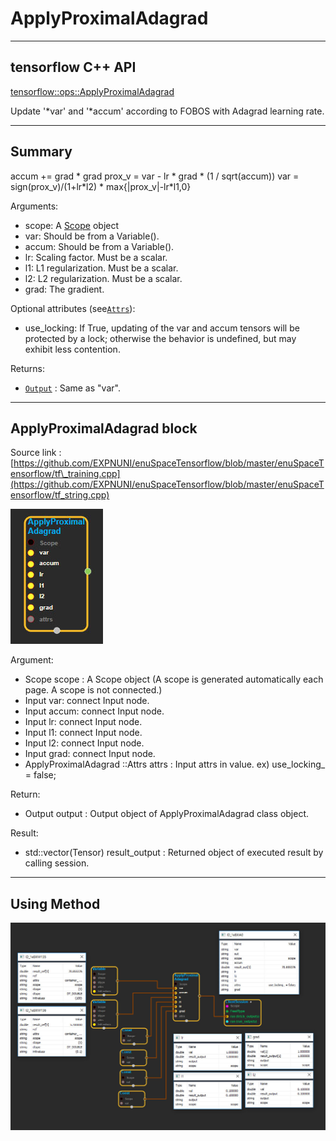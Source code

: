 # ApplyProximalAdagrad

---

## tensorflow C++ API

[tensorflow::ops::ApplyProximalAdagrad](https://www.tensorflow.org/api_docs/cc/class/tensorflow/ops/apply-proximal-adagrad)

Update '\*var' and '\*accum' according to FOBOS with Adagrad learning rate.

---

## Summary

accum += grad \* grad prox\_v = var - lr \* grad \* \(1 / sqrt\(accum\)\) var = sign\(prox\_v\)/\(1+lr\*l2\) \* max{\|prox\_v\|-lr\*l1,0}

Arguments:

* scope: A [Scope](https://www.tensorflow.org/api_docs/cc/class/tensorflow/scope.html#classtensorflow_1_1_scope) object
* var: Should be from a Variable\(\).
* accum: Should be from a Variable\(\).
* lr: Scaling factor. Must be a scalar.
* l1: L1 regularization. Must be a scalar.
* l2: L2 regularization. Must be a scalar.
* grad: The gradient.

Optional attributes \(see[`Attrs`](https://www.tensorflow.org/api_docs/cc/struct/tensorflow/ops/apply-proximal-adagrad/attrs.html#structtensorflow_1_1ops_1_1_apply_proximal_adagrad_1_1_attrs)\):

* use\_locking: If True, updating of the var and accum tensors will be protected by a lock; otherwise the behavior is undefined, but may exhibit less contention.

Returns:

* [`Output`](https://www.tensorflow.org/api_docs/cc/class/tensorflow/output.html#classtensorflow_1_1_output) : Same as "var".

---

## ApplyProximalAdagrad block

Source link : [https://github.com/EXPNUNI/enuSpaceTensorflow/blob/master/enuSpaceTensorflow/tf\_training.cpp](https://github.com/EXPNUNI/enuSpaceTensorflow/blob/master/enuSpaceTensorflow/tf_string.cpp)

![](/assets/training/ApplyProximalAdagrad1.jpg)

Argument:

* Scope scope : A Scope object \(A scope is generated automatically each page. A scope is not connected.\)
* Input var: connect  Input node.
* Input accum: connect  Input node.
* Input lr: connect  Input node.
* Input l1: connect  Input node.
* Input l2: connect  Input node.
* Input grad: connect  Input node.
* ApplyProximalAdagrad ::Attrs attrs : Input attrs in value. ex\) use\_locking\_ = false;

Return:

* Output output : Output object of ApplyProximalAdagrad class object.

Result:

* std::vector\(Tensor\) result\_output : Returned object of executed result by calling session.

---

## Using Method

![](/assets/training/ApplyProximalAdagrad2.jpg)

